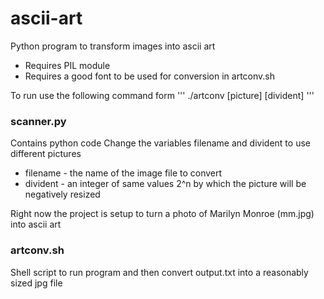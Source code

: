 # ascii-art
Python program to transform images into ascii art
* Requires PIL module
* Requires a good font to be used for conversion in artconv.sh

To run use the following command form
'''
./artconv [picture] [divident] 
'''

### scanner.py
Contains python code
Change the variables filename and divident to use different pictures
* filename - the name of the image file to convert
* divident - an integer of same values 2^n by which the picture will be negatively resized

Right now the project is setup to turn a photo of Marilyn Monroe (mm.jpg) into ascii art

### artconv.sh
Shell script to run program and then convert output.txt into a reasonably sized jpg file
